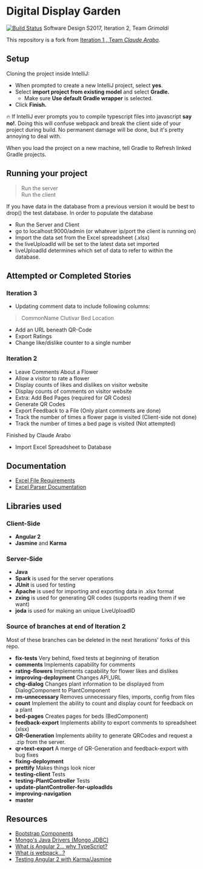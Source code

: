 # Digital Display Garden
[![Build Status](https://travis-ci.org/UMM-CSci-3601-S17/digital-display-garden-iteration-2-grimaldi.svg?branch=master)](https://travis-ci.org/UMM-CSci-3601-S17/digital-display-garden-iteration-2-grimaldi)
Software Design S2017, Iteration 2, Team _Grimaldi_ 

This repository is a fork from [Iteration 1 , Team _Claude Arabo_](https://github.com/UMM-CSci-3601-S17/digital-display-garden-iteration-1-claudearabo).

## Setup

Cloning the project inside IntelliJ:

- When prompted to create a new IntelliJ project, select **yes**.
- Select **import project from existing model** and select **Gradle.**
  - Make sure **Use default Gradle wrapper** is selected.
- Click **Finish.**

:fire: If IntelliJ ever prompts you to compile typescript files into
javascript **say no!**. Doing this will confuse webpack and break the client
side of your project during build. No permanent damage will be done, but it's
pretty annoying to deal with.

When you load the project on a new machine, tell Gradle to Refresh linked Gradle projects.

## Running your project
> Run the server  
> Run the client  

If you have data in the database from a previous version it would be
best to drop() the test database.
In order to populate the database
* Run the Server and Client
* go to localhost:9000/admin (or whatever ip/port the client is running on)
* Import the data set from the Excel spreadsheet (.xlsx)
* the liveUploadId will be set to the latest data set imported
* liveUploadId determines which set of data to refer to within the database.

## Attempted or Completed Stories
### Iteration 3
* Updating comment data to include following columns:
>CommonName
>Clutivar
>Bed Location
* Add an URL beneath QR-Code
* Export Ratings
* Change like/dislike counter to a single number
### Iteration 2
* Leave Comments About a Flower
* Allow a visitor to rate a flower
* Display counts of likes and dislikes on visitor website
* Display counts of comments on visitor website
* Extra: Add Bed Pages (required for QR Codes)
* Generate QR Codes
* Export Feedback to a File (Only plant comments are done)
* Track the number of times a flower page is visited (Client-side not done)
* Track the number of times a bed page is visited (Not attempted)

Finished by Claude Arabo
* Import Excel Spreadsheet to Database

## Documentation
* [Excel File Requirements](Documentation/ExcelFileRequirements.md)  
* [Excel Parser Documentation](Documentation/ExcelParser.md) 



## Libraries used
### Client-Side
* **Angular 2**
* **Jasmine** and **Karma** 

### Server-Side
* **Java** 
* **Spark** is used for the server operations
* **JUnit** is used for testing
* **Apache** is used for importing and exporting data in .xlsx format
* **zxing** is used for generating QR codes (supports reading them if we want) 
* **joda** is used for making an unique LiveUploadID

### Source of branches at end of Iteration 2 

Most of these branches can be deleted in the next Iterations' forks of this repo.

* **fix-tests** Very behind, fixed tests at beginning of iteration
* **comments** Implements capability for comments
* **rating-flowers** Implements capability for flower likes and dislikes
* **improving-deployment** Changes API_URL
* **chg-dialog** Changes plant information to be displayed from DialogComponent to PlantComponent
* **rm-unnecessary** Removes unnecessary files, imports, config from files
* **count** Implement the ability to count and display count for feedback on a plant
* **bed-pages** Creates pages for beds (BedComponent)
* **feedback-export** Implements ability to export comments to spreadsheet (xlsx)
* **QR-Generation** Implements ability to generate QRCodes and request a .zip from the server.
* **qr+text-export** A merge of QR-Generation and feedback-export with bug fixes  
* **fixing-deployment**
* **prettify** Makes things look nicer
* **testing-client** Tests
* **testing-PlantController** Tests
* **update-plantController-for-uploadIds**
* **improving-navigation**
* **master**

## Resources

- [Bootstrap Components][bootstrap]
- [Mongo's Java Drivers (Mongo JDBC)][mongo-jdbc]
- [What _is_ Angular 2... why TypeScript?][angular-2]
- [What _is_ webpack...?][whats-webpack]
- [Testing Angular 2 with Karma/Jasmine][angular2-karma-jasmine]

[angular-2]: https://www.infoq.com/articles/Angular2-TypeScript-High-Level-Overview
[angular2-karma-jasmine]: http://twofuckingdevelopers.com/2016/01/testing-angular-2-with-karma-and-jasmine/
[labtasks]: LABTASKS.md
[travis]: https://travis-ci.org/
[whats-webpack]: https://webpack.github.io/docs/what-is-webpack.html
[bootstrap]: https://getbootstrap.com/components/ 
[mongo-jdbc]: https://docs.mongodb.com/ecosystem/drivers/java/ 
